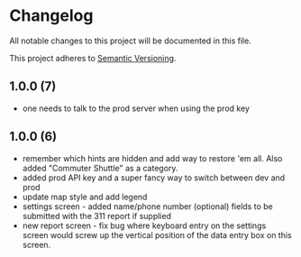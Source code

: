 # Changelog
All notable changes to this project will be documented in this file.

This project adheres to [Semantic Versioning](https://semver.org/spec/v2.0.0.html).

## 1.0.0 (7)
- one needs to talk to the prod server when using the prod key

## 1.0.0 (6)
- remember which hints are hidden and add way to restore 'em all. Also added "Commuter Shuttle" as a category.
- added prod API key and a super fancy way to switch between dev and prod
- update map style and add legend
- settings screen - added name/phone number (optional) fields to be submitted with the 311 report if supplied
- new report screen - fix bug where keyboard entry on the settings screen would screw up the vertical position of the data entry box on this screen.

